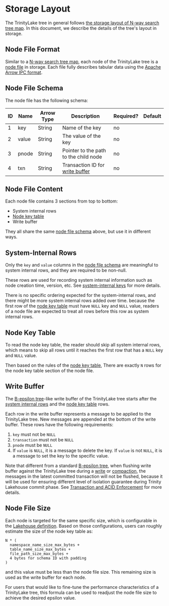 # Storage Layout

The TrinityLake tree in general follows [the storage layout of N-way search tree map](./tree/search-tree-map.md).
In this document, we describe the details of the tree's layout in storage.

## Node File Format

Similar to a [N-way search tree map](./tree/search-tree-map.md), 
each node of the TrinityLake tree is a [node file](./tree/search-tree-map.md#node-file) in storage. 
Each file fully describes tabular data using the [Apache Arrow IPC format](https://arrow.apache.org/docs/format/Columnar.html#format-ipc).

## Node File Schema

The node file has the following schema:

| ID | Name  | Arrow Type | Description                                        | Required? | Default |
|----|-------|------------|----------------------------------------------------|-----------|---------|
| 1  | key   | String     | Name of the key                                    | no        |         |
| 2  | value | String     | The value of the key                               | no        |         |
| 3  | pnode | String     | Pointer to the path to the child node              | no        |         |
| 4  | txn   | String     | Transaction ID for [write buffer](./#write-buffer) | no        |         |

## Node File Content

Each node file contains 3 sections from top to bottom:

- System internal rows
- [Node key table](./tree/search-tree-map.md#node-key-table)
- Write buffer

They all share the same [node file schema](#node-file-schema) above, but use it in different ways.

## System-Internal Rows

Only the `key` and `value` columns in the [node file schema](#node-file-schema) are meaningful to system internal rows,
and they are required to be non-null.

These rows are used for recording system internal information such as node creation time, version, etc.
See [system-internal keys](./key-encoding.md#system-internal-keys) for more details.

There is no specific ordering expected for the system-internal rows, and there might be more system internal rows added over time.
because the first row of the [node key table](./tree/search-tree-map.md#node-key-table) must have `NULL` key and `NULL` value,
readers of a node file are expected to treat all rows before this row as system internal rows.

## Node Key Table

To read the node key table, the reader should skip all system internal rows, 
which means to skip all rows until it reaches the first row that has a `NULL` key and `NULL` value.

Then based on the rules of the [node key table](./tree/search-tree-map.md#node-key-table),
There are exactly `N` rows for the node key table section of the node file.

## Write Buffer

The [B-epsilon tree](./tree/b-epsilon-tree.md)-like write buffer of the TrinityLake tree starts after
the [system internal rows](#system-internal-rows) and the [node key table](#node-key-table) rows.

Each row in the write buffer represents a message to be applied to the TrinityLake tree.
New messages are appended at the bottom of the write buffer.
These rows have the following requirements:

1. `key` must not be `NULL`
2. `transaction` must not be `NULL`
3. `pnode` must be `NULL`
4. If `value` is `NULL`, it is a message to delete the key. If `value` is not `NULL`, it is a message to set the key to the specific value.

Note that different from a standard [B-epsilon tree](./tree/b-epsilon-tree.md),
when flushing write buffer against the TrinityLake tree during a [write](./tree/b-epsilon-tree.md#write) or 
[compaction](./tree/b-epsilon-tree.md#compaction), the messages in the latest committed transaction will not be flushed,
because it will be used for ensuring different level of isolation guarantee during Trinity Lakehouse commit phase.
See [Transaction and ACID Enforcement](./storage-transaction) for more details.

## Node File Size

Each node is targeted for the same specific size, which is configurable in the [Lakehouse definition](./lakehouse.md).
Based on those configurations, users can roughly estimate the size of the node key table as:

```
N * (
  namespace_name_size_max_bytes + 
  table_name_size_max_bytes + 
  file_path_size_max_bytes +
  4 bytes for schema ID with padding 
)
```

and this value must be less than the node file size.
This remaining size is used as the write buffer for each node.

For users that would like to fine-tune the performance characteristics of a TrinityLake tree,
this formula can be used to readjust the node file size to achieve the desired epsilon value.

